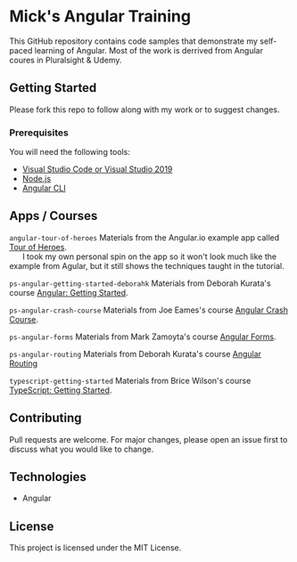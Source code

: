 # Mick's Angular Training
This GitHub repository contains code samples that demonstrate my self-paced learning of Angular. 
Most of the work is derrived from Angular coures in Pluralsight &amp; Udemy.

## Getting Started
Please fork this repo to follow along with my work or to suggest changes. 

### Prerequisites
You will need the following tools:

* [Visual Studio Code or Visual Studio 2019](https://www.visualstudio.com/downloads/)
* [Node.js ](https://nodejs.org/en/download/)
* [Angular CLI](https://angular.io/cli)

## Apps / Courses
`angular-tour-of-heroes`
Materials from the Angular.io example app called [Tour of Heroes](https://angular.io/tutorial).<br /> 
&nbsp;&nbsp;&nbsp;&nbsp;&nbsp;
I took my own personal spin on the app so it won't look much like the example from Agular, but it still shows the techniques taught in the tutorial.

`ps-angular-getting-started-deborahk`
Materials from Deborah Kurata's course [Angular: Getting Started](https://app.pluralsight.com/library/courses/angular-2-getting-started-update/table-of-contents).

`ps-angular-crash-course`
Materials from Joe Eames's course [Angular Crash Course](https://app.pluralsight.com/library/courses/angular-crash-course/table-of-contents).

`ps-angular-forms`
Materials from Mark Zamoyta's course [Angular Forms](https://app.pluralsight.com/library/courses/angular-forms/table-of-contents).

`ps-angular-routing`
Materials from Deborah Kurata's course [Angular Routing](https://app.pluralsight.com/library/courses/angular-routing/table-of-contents)

`typescript-getting-started`
Materials from Brice Wilson's course [TypeScript: Getting Started](https://app.pluralsight.com/library/courses/getting-started-typescript/table-of-contents).


## Contributing
Pull requests are welcome. For major changes, please open an issue first to discuss what you would like to change.

## Technologies
* Angular


## License
This project is licensed under the MIT License. 
